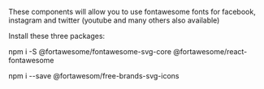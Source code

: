 These components will allow you to use fontawesome fonts for facebook, instagram and twitter (youtube and many others also available)


Install these three packages:

npm i -S @fortawesome/fontawesome-svg-core @fortawesome/react-fontawesome

npm i --save @fortawesom/free-brands-svg-icons